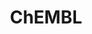 ---
bigquery: https://console.cloud.google.com/bigquery?p=patents-public-data&d=ebi_chembl&page=dataset
citation: '"The ChEMBL database in 2017." Anna Gaulton, Anne Hersey, Michał Nowotka,
  A Patrícia Bento, Jon Chambers, David Mendez, Prudence Mutowo, Francis Atkinson,
  Louisa J Bellis, Elena Cibrián-Uhalte, Mark Davies, Nathan Dedman, Anneli Karlsson,
  María Paula Magariños, John P Overington, George Papadatos, Ines Smit, Andrew R
  Leach Nucleic acids Research (2017) 45 (Database Issue), D945-D954'
contributors: European Bioinformatics Institute
cost: None
description: ChEMBL Data is a manually curated database of small molecules used in
  drug discovery, including information about existing patented drugs.
documentation: 'schema: https://www.ebi.ac.uk/chembl/db_schema


  '
last_edit: Mon, 04 Apr 2022 19:07:30 GMT
location: https://console.cloud.google.com/marketplace/product/google_patents_public_datasets/chembl
maintained_by: EMBL-EBI, an outstation of European Molecular Biology Laboratory
related_publications: '

  ChEMBL: towards direct deposition of bioassay data.


  Mendez D, Gaulton A, Bento AP, Chambers J, De Veij M, Félix E, Magariños MP, Mosquera
  JF, Mutowo P, Nowotka M, Gordillo-Marañón M, Hunter F, Junco L, Mugumbate G, Rodriguez-Lopez
  M, Atkinson F, Bosc N, Radoux CJ, Segura-Cabrera A, Hersey A, Leach AR.


  — Nucleic Acids Res. 2019; 47(D1):D930-D940. doi: 10.1093/nar/gky1075

  '
schema_fields: '[''cx_logd'', ''prodrug'', ''mw_freebase'', ''full_mwt'', ''met_comment'',
  ''molsyn_id'', ''syn_type'', ''authors'', ''assay_subcellular_fraction'', ''metabolite_record_id'',
  ''bao_endpoint'', ''title'', ''uo_units'', ''entity_id'', ''warning_type'', ''ap_id'',
  ''molregno'', ''db_source'', ''level5'', ''parenteral'', ''rtb'', ''toid'', ''l1'',
  ''usan_substem'', ''warnref_id'', ''ddd_units'', ''dosage_form'', ''standard_relation'',
  ''molfile'', ''organism'', ''alogp'', ''subgroup'', ''annotation'', ''version'',
  ''isoform'', ''patent_id'', ''status'', ''l4'', ''mesh_id'', ''bao_id'', ''stat'',
  ''source'', ''standard_inchi'', ''cx_most_bpka'', ''drug_record_id'', ''assay_class_id'',
  ''assay_strain'', ''standard_upper_value'', ''source_domain_id'', ''confidence_score'',
  ''action_type'', ''mc_target_type'', ''upper_value'', ''irac_class_id'', ''parameter_type'',
  ''standard_text_value'', ''molecular_species'', ''research_stem'', ''definition'',
  ''num_lipinski_ro5_violations'', ''l2'', ''component_synonym'', ''parameter_value'',
  ''ro3_pass'', ''chebi_par_id'', ''patent_expire_date'', ''drug_substance_flag'',
  ''relationship'', ''comp_go_id'', ''acd_logp'', ''withdrawn_year'', ''compd_id'',
  ''target_mapping'', ''compound_name'', ''usan_stem'', ''stem'', ''assay_tissue'',
  ''warning_description'', ''aromatic_rings'', ''mw_monoisotopic'', ''lle'', ''mecref_id'',
  ''mutation'', ''mc_tax_id'', ''tissue_id'', ''met_conversion'', ''level2_description'',
  ''accession'', ''pathway_key'', ''ridx'', ''assay_cell_type'', ''alert_set_id'',
  ''res_stem_id'', ''assay_tax_id'', ''protein_class_desc'', ''mol_frac_id'', ''cell_id'',
  ''text_value'', ''creation_date'', ''mesh_heading'', ''mc_target_name'', ''src_id'',
  ''biocomp_id'', ''cell_source_tissue'', ''assay_organism'', ''targcomp_id'', ''le'',
  ''aidx'', ''curation_comment'', ''activity_id'', ''abstract'', ''first_in_class'',
  ''mechanism_comment'', ''cx_most_apka'', ''relationship_desc'', ''std_act_id'',
  ''end_position'', ''pubmed_id'', ''protein_class_id'', ''enzyme_name'', ''relationship_type'',
  ''homologue'', ''prod_pat_id'', ''submission_date'', ''parent_id'', ''ddd_value'',
  ''previous_company'', ''targrel_id'', ''usan_year'', ''cell_description'', ''bei'',
  ''potential_duplicate'', ''withdrawn_flag'', ''class_type'', ''efo_id'', ''availability_type'',
  ''publication_number'', ''parent_go_id'', ''indication_class'', ''target_type'',
  ''name'', ''hba'', ''job_id'', ''updated_on'', ''published_relation'', ''cell_source_tax_id'',
  ''structure_type'', ''last_active'', ''nda_type'', ''src_description'', ''protclasssyn_id'',
  ''start_position'', ''l7'', ''warning_class'', ''prediction_method'', ''ref_url'',
  ''direct_interaction'', ''selectivity_comment'', ''applicant_full_name'', ''priority'',
  ''cell_name'', ''bao_format'', ''trade_name'', ''src_assay_id'', ''site_name'',
  ''data_validity_comment'', ''doi'', ''approval_date'', ''oc_id'', ''compsyn_id'',
  ''comp_class_id'', ''mol_hrac_id'', ''level3'', ''domain_name'', ''sei'', ''helm_notation'',
  ''cidx'', ''type'', ''ddd_admr'', ''acd_most_bpka'', ''warning_id'', ''level3_description'',
  ''indref_id'', ''polymer_flag'', ''smarts'', ''heavy_atoms'', ''qed_weighted'',
  ''hbd'', ''cellosaurus_id'', ''cl_lincs_id'', ''value'', ''dosed_ingredient'', ''withdrawn_country'',
  ''issue'', ''assay_id'', ''enzyme_tid'', ''assay_source'', ''level4_description'',
  ''molecule_type'', ''assay_desc'', ''company'', ''year'', ''standard_units'', ''updated_by'',
  ''site_id'', ''published_type'', ''efo_term'', ''met_id'', ''formulation_id'', ''stem_class'',
  ''activity_comment'', ''mol_irac_id'', ''db_version'', ''active_ingredient'', ''major_class'',
  ''warning_year'', ''route'', ''alert_name'', ''assay_test_type'', ''active_molregno'',
  ''sitecomp_id'', ''assay_category'', ''hrac_code'', ''doc_type'', ''standard_inchi_key'',
  ''path'', ''l6'', ''num_alerts'', ''curated_by'', ''therapeutic_flag'', ''who_extra'',
  ''substrate_record_id'', ''first_approval'', ''qudt_units'', ''max_phase_for_ind'',
  ''irac_code'', ''product_id'', ''predbind_id'', ''volume'', ''hba_lipinski'', ''canonical_smiles'',
  ''normal_range_max'', ''assay_type'', ''natural_product'', ''mechanism_of_action'',
  ''max_phase'', ''cell_source_organism'', ''hrac_class_id'', ''rgid'', ''warning_country'',
  ''level1'', ''component_type'', ''full_molformula'', ''uberon_id'', ''frac_class_id'',
  ''assay_param_id'', ''num_ro5_violations'', ''src_short_name'', ''confidence'',
  ''mol_atc_id'', ''standard_value'', ''variant_id'', ''clo_id'', ''record_id'', ''l8'',
  ''cpd_str_alert_id'', ''alert_id'', ''caloha_id'', ''standard_flag'', ''pathway_id'',
  ''short_name'', ''inorganic_flag'', ''go_id'', ''domain_type'', ''first_page'',
  ''src_compound_id'', ''aspect'', ''cell_ontology_id'', ''parent_molregno'', ''withdrawn_reason'',
  ''disease_efficacy'', ''patent_no'', ''label'', ''mc_organism'', ''oral'', ''ass_cls_map_id'',
  ''downgraded'', ''binding_site_comment'', ''pref_name'', ''level1_description'',
  ''class_level'', ''target_desc'', ''as_id'', ''l3'', ''metref_id'', ''cx_logp'',
  ''log_id'', ''chirality'', ''hbd_lipinski'', ''doc_id'', ''parent_type'', ''sequence'',
  ''protein_class_synonym'', ''level4'', ''description'', ''units'', ''activity_count'',
  ''usan_stem_definition'', ''site_residues'', ''last_page'', ''orig_description'',
  ''domain_id'', ''tid_fixed'', ''usan_stem_id'', ''delist_flag'', ''comments'', ''ref_type'',
  ''component_id'', ''smid'', ''withdrawn_class'', ''ingredient'', ''synonyms'', ''mc_target_accession'',
  ''standard_type'', ''domain_description'', ''acd_most_apka'', ''journal'', ''species_group_flag'',
  ''drugind_id'', ''innovator_company'', ''sequence_md5sum'', ''result_flag'', ''pchembl_value'',
  ''who_name'', ''tax_id'', ''atc_code'', ''tid'', ''bto_id'', ''compound_key'', ''chembl_id'',
  ''patent_use_code'', ''related_tid'', ''country'', ''set_name'', ''relation'', ''published_value'',
  ''co_stem_id'', ''entity_type'', ''molecular_mechanism'', ''l5'', ''level2'', ''topical'',
  ''ad_type'', ''published_units'', ''actsm_id'', ''mec_id'', ''psa'', ''normal_range_min'',
  ''tbl'', ''drug_product_flag'', ''ddd_id'', ''strength'', ''acd_logd'', ''ddd_comment'',
  ''frac_code'', ''black_box_warning'', ''idx'', ''ref_id'']'
shortname: chembl
tags:
- biotechnology
- health
- chemical
- bioinformatics
- medical
terms_of_use: CC BY-SA 3.0
title: ChEMBL
uuid: e232a192-965c-4ec9-904c-155b6dfe56c5
---
